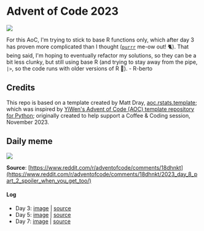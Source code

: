 # Advent of Code 2023

<!-- badges: start -->

[![](https://img.shields.io/badge/lifecycle-experimental-orange.svg)](https://lifecycle.r-lib.org/articles/stages.html#experimental)

<!-- badges: end -->

For this AoC, I'm trying to stick to base R functions only, which after day 3 has proven more complicated than I thought ([`purrr`](https://purrr.tidyverse.org) me-ow out! 🐈). That being said,
I'm hoping to eventually refactor my solutions, so they can be a bit less clunky, but still using
base R (and trying to stay away from the pipe, `|>`, so the code runs with older versions of R 🤔). - R-berto

## Credits

This repo is based on a template created by Matt Dray, [aoc.rstats.template](https://github.com/matt-dray/aoc.rstats.template); which was inspired by [YiWen's Advent of Code (AOC) template repository for Python](https://github.com/yiwen-h/aoc_python_template); originally created to help support a Coffee & Coding session, November 2023.

## Daily meme

![](https://i.redd.it/7yid0wjvx05c1.png)

**Source**: [https://www.reddit.com/r/adventofcode/comments/18dhnkt](https://www.reddit.com/r/adventofcode/comments/18dhnkt/2023_day_8_part_2_spoiler_when_you_get_too/)

#### Log
- Day 3: [image](https://i.redd.it/etb8fgoot14c1.jpg) | [source](https://www.reddit.com/r/adventofcode/comments/189q1d2/difficulty_is_all_over_the_place_isnt_it/)
- Day 5: [image](https://i.redd.it/8v91f39b0f4c1.png) | [source](https://www.reddit.com/r/adventofcode/comments/18b560a/2023_day_5_part_2_cpu_goes_brrr/)
- Day 7: [image](https://i.redd.it/lu6qbfblgt4c1.jpg) | [source](https://www.reddit.com/r/adventofcode/comments/18cpf4z/2023_day_7_theres_always_day_8/)

